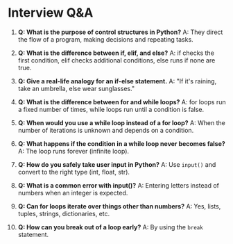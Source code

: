 # Interview Q&A

1. **Q: What is the purpose of control structures in Python?**
   A: They direct the flow of a program, making decisions and repeating tasks.

2. **Q: What is the difference between if, elif, and else?**
   A: if checks the first condition, elif checks additional conditions, else runs if none are true.

3. **Q: Give a real-life analogy for an if-else statement.**
   A: "If it's raining, take an umbrella, else wear sunglasses."

4. **Q: What is the difference between for and while loops?**
   A: for loops run a fixed number of times, while loops run until a condition is false.

5. **Q: When would you use a while loop instead of a for loop?**
   A: When the number of iterations is unknown and depends on a condition.

6. **Q: What happens if the condition in a while loop never becomes false?**
   A: The loop runs forever (infinite loop).

7. **Q: How do you safely take user input in Python?**
   A: Use `input()` and convert to the right type (int, float, str).

8. **Q: What is a common error with input()?**
   A: Entering letters instead of numbers when an integer is expected.

9. **Q: Can for loops iterate over things other than numbers?**
   A: Yes, lists, tuples, strings, dictionaries, etc.

10. **Q: How can you break out of a loop early?**
    A: By using the `break` statement.

